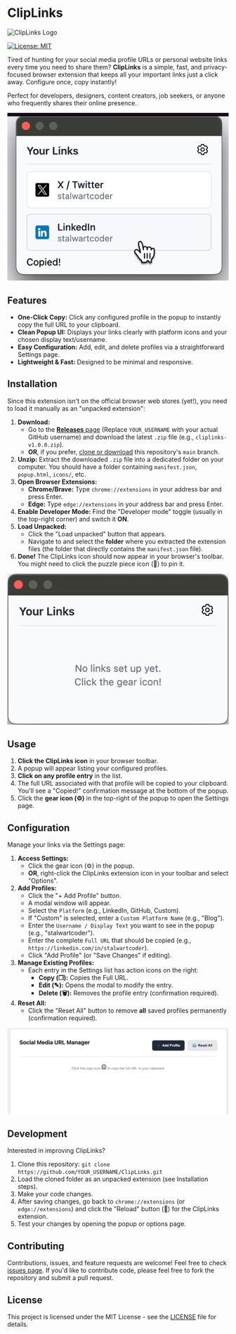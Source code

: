 # ClipLinks

![ClipLinks Logo](assets/cliplinks-logo.png)

[![License: MIT](https://img.shields.io/badge/License-MIT-yellow.svg)](LICENSE)

Tired of hunting for your social media profile URLs or personal website links every time you need to share them? **ClipLinks** is a simple, fast, and privacy-focused browser extension that keeps all your important links just a click away. Configure once, copy instantly!

Perfect for developers, designers, content creators, job seekers, or anyone who frequently shares their online presence.

![ClipLinks Popup with Links](assets/popup-links.png)

## Features

*   **One-Click Copy:** Click any configured profile in the popup to instantly copy the full URL to your clipboard.
*   **Clean Popup UI:** Displays your links clearly with platform icons and your chosen display text/username.
*   **Easy Configuration:** Add, edit, and delete profiles via a straightforward Settings page.
*   **Lightweight & Fast:** Designed to be minimal and responsive.

## Installation

Since this extension isn't on the official browser web stores (yet!), you need to load it manually as an "unpacked extension":

1.  **Download:**
    *   Go to the [**Releases** page](https://github.com/YOUR_USERNAME/ClipLinks/releases) (Replace `YOUR_USERNAME` with your actual GitHub username) and download the latest `.zip` file (e.g., `cliplinks-v1.0.0.zip`).
    *   **OR**, if you prefer, [clone or download](https://github.com/YOUR_USERNAME/ClipLinks/archive/refs/heads/main.zip) this repository's `main` branch.
2.  **Unzip:** Extract the downloaded `.zip` file into a dedicated folder on your computer. You should have a folder containing `manifest.json`, `popup.html`, `icons/`, etc.
3.  **Open Browser Extensions:**
    *   **Chrome/Brave:** Type `chrome://extensions` in your address bar and press Enter.
    *   **Edge:** Type `edge://extensions` in your address bar and press Enter.
4.  **Enable Developer Mode:** Find the "Developer mode" toggle (usually in the top-right corner) and switch it **ON**.
5.  **Load Unpacked:**
    *   Click the "Load unpacked" button that appears.
    *   Navigate to and select the **folder** where you extracted the extension files (the folder that directly contains the `manifest.json` file).
6.  **Done!** The ClipLinks icon should now appear in your browser's toolbar. You might need to click the puzzle piece icon (🧩) to pin it.

![ClipLinks Popup Empty](assets/popup-empty.png)

## Usage

1.  **Click the ClipLinks icon** in your browser toolbar.
2.  A popup will appear listing your configured profiles.
3.  **Click on any profile entry** in the list.
4.  The full URL associated with that profile will be copied to your clipboard. You'll see a "Copied!" confirmation message at the bottom of the popup.
5.  Click the **gear icon (⚙️)** in the top-right of the popup to open the Settings page.

## Configuration

Manage your links via the Settings page:

1.  **Access Settings:**
    *   Click the gear icon (⚙️) in the popup.
    *   **OR**, right-click the ClipLinks extension icon in your toolbar and select "Options".
2.  **Add Profiles:**
    *   Click the "+ Add Profile" button.
    *   A modal window will appear.
    *   Select the `Platform` (e.g., LinkedIn, GitHub, Custom).
    *   If "Custom" is selected, enter a `Custom Platform Name` (e.g., "Blog").
    *   Enter the `Username / Display Text` you want to see in the popup (e.g., "stalwartcoder").
    *   Enter the complete `Full URL` that should be copied (e.g., `https://linkedin.com/in/stalwartcoder`).
    *   Click "Add Profile" (or "Save Changes" if editing).
3.  **Manage Existing Profiles:**
    *   Each entry in the Settings list has action icons on the right:
        *   **Copy (❐):** Copies the Full URL.
        *   **Edit (✎):** Opens the modal to modify the entry.
        *   **Delete (🗑):** Removes the profile entry (confirmation required).
4.  **Reset All:**
    *   Click the "Reset All" button to remove **all** saved profiles permanently (confirmation required).

![ClipLinks Settings Page](assets/settings-page.png)


## Development

Interested in improving ClipLinks?

1.  Clone this repository: `git clone https://github.com/YOUR_USERNAME/ClipLinks.git`
2.  Load the cloned folder as an unpacked extension (see Installation steps).
3.  Make your code changes.
4.  After saving changes, go back to `chrome://extensions` (or `edge://extensions`) and click the "Reload" button (🔄) for the ClipLinks extension.
5.  Test your changes by opening the popup or options page.

## Contributing

Contributions, issues, and feature requests are welcome! Feel free to check [issues page](https://github.com/abhishekmishragithub/cliplinks/issues). If you'd like to contribute code, please feel free to fork the repository and submit a pull request.

## License

This project is licensed under the MIT License - see the [LICENSE](LICENSE) file for details.
